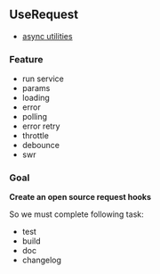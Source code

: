 ## UseRequest
* [async utilities](https://react-hooks-testing-library.com/reference/api#async-utilities)

### Feature
* run service
* params
* loading
* error
* polling
* error retry
* throttle
* debounce
* swr

### Goal

**Create an open source request hooks**

So we must complete following task:
* test
* build
* doc
* changelog
